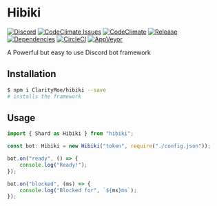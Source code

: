 # Hibiki

[![Discord](https://img.shields.io/discord/251664386459041792.svg?style=flat-square)](https://discord.gg/rmMTZue) [![CodeClimate Issues](https://img.shields.io/codeclimate/issues/github/ClarityMoe/hibiki.svg?style=flat-square)](https://codeclimate.com/github/ClarityMoe/hibiki/issues) [![CodeClimate](https://img.shields.io/codeclimate/github/ClarityMoe/hibiki.svg?style=flat-square)](https://codeclimate.com/github/ClarityMoe/hibiki) [![Release](https://img.shields.io/github/release/ClarityMoe/hibiki.svg?style=flat-square)](https://github.com/ClarityMoe/hibiki/releases) [![Dependencies](https://david-dm.org/ClarityMoe/hibiki.svg?style=flat-square)](https://david-dm.org/ClarityMoe/hibiki) [![CircleCI](https://img.shields.io/circleci/project/github/ClarityMoe/hibiki.svg?style=flat-square)](https://circleci.com/gh/ClarityMoe/hibiki) [![AppVeyor](https://img.shields.io/appveyor/ci/noud02/hibiki.svg?style=flat-square)](https://ci.appveyor.com/project/noud02/hibiki/)

A Powerful but easy to use Discord bot framework

## Installation

```bash
$ npm i ClarityMoe/hibiki --save
# installs the framework
```

## Usage

```ts
import { Shard as Hibiki } from "hibiki";

const bot: Hibiki = new Hibiki("token", require("./config.json"));

bot.on("ready", () => {
    console.log("Ready!");
});

bot.on("blocked", (ms) => {
    console.log("Blocked for", `${ms}ms`);
});

```